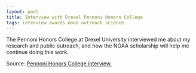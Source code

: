 ```yaml
---
layout: post
title: Interview with Drexel Pennoni Honors College
tags: interview awards noaa outreach science
---
```


The Pennoni Honors College at Drexel University interviewed me about my research and public outreach, and how the NOAA scholarship will help me continue doing this work.

Source: [Pennoni Honors College interview.](http://drexel.edu/~/media/Images/fellowships/student%20voices/NickVincent_PHCmag.ashx?la=en)